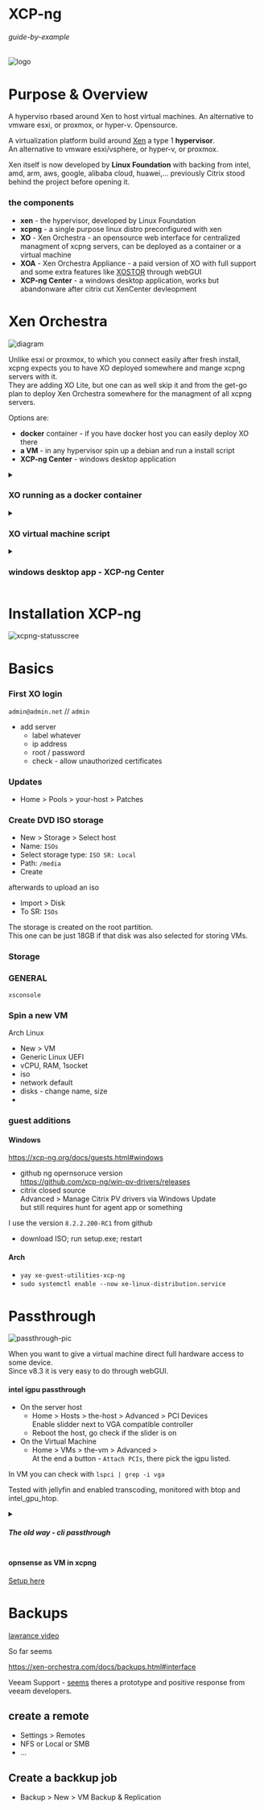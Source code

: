 # XCP-ng

###### guide-by-example

![logo](https://i.imgur.com/FBH2aII.png)

# Purpose & Overview

A hyperviso rbased around Xen to host virtual machines.
An alternative to vmware esxi, or proxmox, or hyper-v.
Opensource.


A virtualization platform build around
[Xen](https://en.wikipedia.org/wiki/Xen) a type 1 **hypervisor**.<br>
An alternative to vmware esxi/vsphere, or hyper-v, or proxmox.

Xen itself is now developed by **Linux Foundation** with backing from
intel, amd, arm, aws, google, alibaba cloud, huawei,... 
previously Citrix stood behind the project before opening it.

### the components

* **xen** - the hypervisor, developed by Linux Foundation
* **xcpng** - a single purpose linux distro preconfigured with xen
* **XO** - Xen Orchestra - an opensource web interface for centralized managment
  of xcpng servers, can be deployed as a container or a virtual machine
* **XOA** - Xen Orchestra Appliance - a paid version of XO with full support and some
  extra features like [XOSTOR](https://vates.tech/xostor/) through webGUI
* **XCP-ng Center** - a windows desktop application, works but abandonware
  after citrix cut XenCenter devleopment

# Xen Orchestra

<!-- ![diagram](https://i.imgur.com/EuRpfe1.png) -->

![diagram](https://i.imgur.com/MumtDzU.png)

Unlike esxi or proxmox, to which you connect easily after fresh install,
xcpng expects you to have XO deployed somewhere and mange xcpng servers with it.<br>
They are adding XO Lite, but one can as well skip it
and from the get-go plan to deploy Xen Orchestra somewhere for the managment
of all xcpng servers.

Options are:

* **docker** container - if you have docker host you can easily deploy XO there
* **a VM** - in any hypervisor spin up a debian and run a install script
* **XCP-ng Center** - windows desktop application


<details>
<summary><h3>XO running as a docker container</h3></summary>

* [ronivay github](https://github.com/ronivay/xen-orchestra-docker)

`compose.yml`
```yml
services:

  xen-orchestra:
    image: ronivay/xen-orchestra:latest
    container_name: xen-orchestra
    hostname: xen-orchestra
    restart: unless-stopped
    env_file: .env
    stop_grace_period: 1m
    expose:
        - "80"                  # webGUI
    cap_add:                    # capabilities are needed for NFS/SMB mount
      - SYS_ADMIN
      - DAC_READ_SEARCH
    # additional setting required for apparmor enabled systems. also needed for NFS mount
    security_opt:
      - apparmor:unconfined
    volumes:
      - ./xo_data:/var/lib/xo-server
      - ./redis_data:/var/lib/redis
    # these are needed for file restore.
    # allows one backup to be mounted at once which will be umounted after some minutes if not used (prevents other backups to be mounted during that)
    # add loop devices (loop1, loop2 etc) if multiple simultaneous mounts needed.
    devices:
     - "/dev/fuse:/dev/fuse"
     - "/dev/loop-control:/dev/loop-control"
     # - "/dev/loop0:/dev/loop0"

networks:
  default:
    name: $DOCKER_MY_NETWORK
    external: true
```

`.env`
```bash
# GENERAL
DOCKER_MY_NETWORK=caddy_net
TZ=Europe/Bratislava

# XO
HTTP_PORT=80
```

</details>

<details>
<summary><h3>XO virtual machine script</h3></summary>

using script to install on debian 12

https://forums.lawrencesystems.com/t/how-to-build-xen-orchestra-from-sources-2024/19913

</details>


<details>
<summary><h3>windows desktop app - XCP-ng Center</h3></summary>

[Windows executable tool.](https://github.com/xcp-ng/xenadmin)

Vibe is that its kinda abandoned. 

</details>

# Installation XCP-ng

![xcpng-statusscree](https://i.imgur.com/iiZlGWa.png)

# Basics 

### First XO login

`admin@admin.net` // `admin`

* add server
  * label whatever
  * ip address 
  * root / password
  * check - allow unauthorized certificates

### Updates

* Home > Pools > your-host > Patches

### Create DVD ISO storage

* New > Storage > Select host
* Name: `ISOs`
* Select storage type: `ISO SR: Local`
* Path: `/media`
* Create

afterwards to upload an iso

* Import > Disk 
* To SR: `ISOs`

The storage is created on the root partition.<br>
This one can be just 18GB if that disk was also selected for
storing VMs.

### Storage

### GENERAL

`xsconsole`

### Spin a new VM

Arch Linux 

* New > VM
* Generic Linux UEFI
* vCPU, RAM, 1socket
* iso
* network default
* disks - change name, size
*  

### guest additions

#### Windows

https://xcp-ng.org/docs/guests.html#windows

* github ng opernsoruce version<br>
  https://github.com/xcp-ng/win-pv-drivers/releases
* citrix closed source<br>
  Advanced > Manage Citrix PV drivers via Windows Update<br>
  but still requires hunt for agent app or something

I use the version `8.2.2.200-RC1` from github
* download ISO; run setup.exe; restart

#### Arch

* `yay xe-guest-utilities-xcp-ng`
* `sudo systemctl enable --now xe-linux-distribution.service`


# Passthrough

![passthrough-pic](https://i.imgur.com/nLNT9iH.gif)

When you want to give a virtual machine direct full hardware access to some device.<br>
Since v8.3 it is very easy to do through webGUI.

#### intel igpu passthrough

* On the server host
  * Home > Hosts > the-host > Advanced > PCI Devices<br>
    Enable slidder next to VGA compatible controller
  * Reboot the host, go check if the slider is on
* On the Virtual Machine
  * Home > VMs > the-vm > Advanced ><br>
    At the end a button - `Attach PCIs`, there pick the igpu listed.

In VM you can check with `lspci | grep -i vga`

Tested with jellyfin and enabled transcoding,
monitored with btop and intel_gpu_htop.

<details>
<summary><h5>The old way - cli passthrough</h5></summary>

[lawrance video](https://www.youtube.com/watch?v=KIhyGvuCDcc)

* ssh in on to xcpng host
* `lspci -D` list the devices that can be passthrough
* pick the device you want, note the HW address at the begining,
  in this case it was `0000:00:02.0`
* hide the device from the system<br>
  `/opt/xensource/libexec/xen-cmdline --set-dom0 "xen-pciback.hide=(0000:00:02.0)"`
  * be aware, the command is overrwriting the current blacklist,
    so for multiple devices it would be<br>
    `/opt/xensource/libexec/xen-cmdline --set-dom0 "xen-pciback.hide=(0000:00:02.0)(0000:00:01.0)"`
* reboot the hypervisor
* can use command `xl pci-assignable-list` to check device that can be passthrough    

After reboot of the VM I had igpu in and successfully used it in jellyfin.

### amd igpu passthrough

`udevadm info --query=all --name=/dev/dri/renderD128`
`dmesg | grep -i amdgpu` - if loaded correctly

</details>

#### opnsense as VM in xcpng

[Setup here](https://github.com/DoTheEvo/selfhosted-apps-docker/tree/master/opnsense#xcp-ng)


# Backups 

[lawrance video](https://youtu.be/weVoKm8kDb4?si=3YgoQUvYx4I2a_7u)

So far seems 

https://xen-orchestra.com/docs/backups.html#interface

Veeam Support - [seems](https://forums.veeam.com/veeam-backup-replication-f2/xcp-ng-support-t93030-60.html#p531802)
theres a prototype and positive response from veeam developers.

## create a remote

* Settings > Remotes
* NFS or Local or SMB
* ...

## Create a backkup job

* Backup > New > VM Backup & Replication
